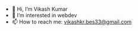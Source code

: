 - 👋 Hi, I’m Vikash Kumar
- 👀 I’m interested in webdev
- 📫 How to reach me: vikashkr.bes33@gmail.com

<!---
me-vikskr/me-vikskr is a ✨ special ✨ repository because its `README.md` (this file) appears on your GitHub profile.
You can click the Preview link to take a look at your changes.
--->
